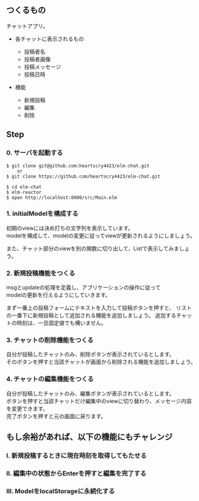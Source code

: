 ## つくるもの
チャットアプリ。  

- 各チャットに表示されるもの  
    - 投稿者名  
    - 投稿者画像  
    - 投稿メッセージ  
    - 投稿日時  

- 機能
    - 新規投稿
    - 編集
    - 削除


## Step

### 0. サーバを起動する

```
$ git clone git@github.com:heartscry4423/elm-chat.git
    or
$ git clone https://github.com/heartscry4423/elm-chat.git
```
```
$ cd elm-chat
$ elm-reactor
$ open http://localhost:8000/src/Main.elm
```

### 1. initialModelを構成する
初期のviewには決め打ちの文字列を表示しています。  
modelを構成して、modelの変更に従ってviewが更新されるようにしましょう。

また、チャット部分のviewを別の関数に切り出して、Listで表示してみましょう。

### 2. 新規投稿機能をつくる
msgとupdateの処理を定義し、アプリケーションの操作に従って  
modelの更新を行えるようにしていきます。

まず一番上の投稿フォームにテキストを入力して投稿ボタンを押すと、
リストの一番下に新規投稿として追加される機能を追加しましょう。
追加するチャットの時刻は、一旦固定値でも構いません。

### 3. チャットの削除機能をつくる
自分が投稿したチャットのみ、削除ボタンが表示されているとします。  
そのボタンを押すと当該チャットが画面から削除される機能を追加しましょう。

### 4. チャットの編集機能をつくる
自分が投稿したチャットのみ、編集ボタンが表示されているとします。  
ボタンを押すと当該チャットだけ編集中のviewに切り替わり、メッセージ内容を変更できます。  
完了ボタンを押すと元の画面に戻ります。



## もし余裕があれば、以下の機能にもチャレンジ

### Ⅰ. 新規投稿するときに現在時刻を取得してもたせる

### Ⅱ. 編集中の状態からEnterを押すと編集を完了する

### Ⅲ. ModelをlocalStorageに永続化する

